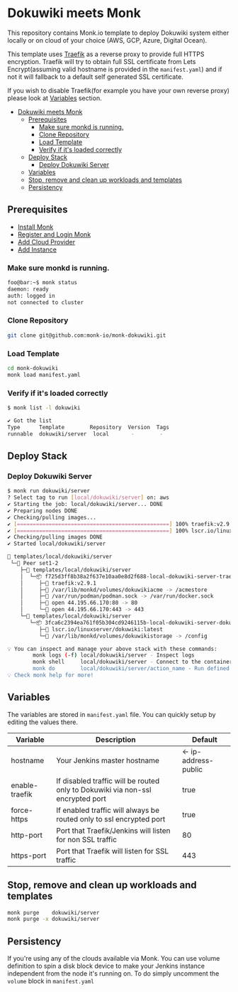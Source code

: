 Dokuwiki meets Monk
===

This repository contains Monk.io template to deploy Dokuwiki system either locally or on cloud of your choice (AWS, GCP, Azure, Digital Ocean).

This template uses [Traefik](https://traefik.io/) as a reverse proxy to provide full HTTPS encryption.
Traefik will try to obtain full SSL certificate from Lets Encrypt(assuming valid hostname is provided in the `manifest.yaml`) and if not it will fallback to a default self generated SSL certificate.

If you wish to disable Traefik(for example you have your own reverse proxy) please look at [Variables](#variables) section.

- [Dokuwiki meets Monk](#dokuwiki-meets-monk)
  - [Prerequisites](#prerequisites)
    - [Make sure monkd is running.](#make-sure-monkd-is-running)
    - [Clone Repository](#clone-repository)
    - [Load Template](#load-template)
    - [Verify if it's loaded correctly](#verify-if-its-loaded-correctly)
  - [Deploy Stack](#deploy-stack)
    - [Deploy Dokuwiki Server](#deploy-dokuwiki-server)
  - [Variables](#variables)
  - [Stop, remove and clean up workloads and templates](#stop-remove-and-clean-up-workloads-and-templates)
  - [Persistency](#persistency)

## Prerequisites
- [Install Monk](https://docs.monk.io/docs/get-monk)
- [Register and Login Monk](https://docs.monk.io/docs/acc-and-auth)
- [Add Cloud Provider](https://docs.monk.io/docs/cloud-provider)
- [Add Instance](https://docs.monk.io/docs/multi-cloud)

### Make sure monkd is running.

```bash
foo@bar:~$ monk status
daemon: ready
auth: logged in
not connected to cluster
```

### Clone Repository

```bash
git clone git@github.com:monk-io/monk-dokuwiki.git
```

### Load Template

```bash
cd monk-dokuwiki
monk load manifest.yaml
```

### Verify if it's loaded correctly

```bash
$ monk list -l dokuwiki

✔ Got the list
Type      Template        Repository  Version  Tags
runnable  dokuwiki/server  local       -        -
```

## Deploy Stack

### Deploy Dokuwiki Server

```bash
$ monk run dokuwiki/server
? Select tag to run [local/dokuwiki/server] on: aws
✔ Starting the job: local/dokuwiki/server... DONE
✔ Preparing nodes DONE
✔ Checking/pulling images...
✔ [================================================] 100% traefik:v2.9.1 set1-2
✔ [================================================] 100% lscr.io/linuxserver/dokuwiki:latest set1-2
✔ Checking/pulling images DONE
✔ Started local/dokuwiki/server

🔩 templates/local/dokuwiki/server
 └─🧊 Peer set1-2
    ├─🔩 templates/local/dokuwiki/server
    │  └─📦 f725d3ff8b38a2f637e10aa0e8d2f688-local-dokuwiki-server-traefik
    │     ├─🧩 traefik:v2.9.1
    │     ├─💾 /var/lib/monkd/volumes/dokuwikiacme -> /acmestore
    │     ├─💾 /var/run/podman/podman.sock -> /var/run/docker.sock
    │     ├─🔌 open 44.195.66.170:80 -> 80
    │     └─🔌 open 44.195.66.170:443 -> 443
    └─🔩 templates/local/dokuwiki/server
       └─📦 3fca6c2394ea761f05b304cd9246115b-local-dokuwiki-server-dokuwiki
          ├─🧩 lscr.io/linuxserver/dokuwiki:latest
          └─💾 /var/lib/monkd/volumes/dokuwikistorage -> /config

💡 You can inspect and manage your above stack with these commands:
        monk logs (-f) local/dokuwiki/server - Inspect logs
        monk shell     local/dokuwiki/server - Connect to the container's shell
        monk do        local/dokuwiki/server/action_name - Run defined action (if exists)
💡 Check monk help for more!
```

## Variables

The variables are stored in `manifest.yaml` file.
You can quickly setup by editing the values there.

| Variable       | Description                                                                    | Default              |
| -------------- | ------------------------------------------------------------------------------ | -------------------- |
| hostname       | Your Jenkins master hostname                                                   | <- ip-address-public |
| enable-traefik | If disabled traffic will be routed only to Dokuwiki via non-ssl encrypted port | true                 |
| force-https    | If enabled traffic will always be routed only to ssl encrypted port            | true                 |
| http-port      | Port that Traefik/Jenkins will listen for non SSL traffic                      | 80                   |
| https-port     | Port that Traefik will listen for SSL traffic                                  | 443                  |

## Stop, remove and clean up workloads and templates

```bash
monk purge    dokuwiki/server
monk purge -x dokuwiki/server
```

## Persistency
If you're using any of the clouds available via Monk. You can use volume definition to spin a disk block device to make your Jenkins instance independent from the node it's running on.
To do simply uncomment the `volume` block in `manifest.yaml`
